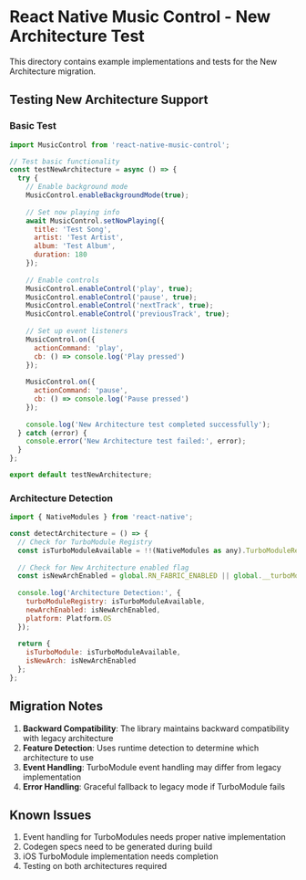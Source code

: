 # React Native Music Control - New Architecture Test

This directory contains example implementations and tests for the New Architecture migration.

## Testing New Architecture Support

### Basic Test

```javascript
import MusicControl from 'react-native-music-control';

// Test basic functionality
const testNewArchitecture = async () => {
  try {
    // Enable background mode
    MusicControl.enableBackgroundMode(true);
    
    // Set now playing info
    await MusicControl.setNowPlaying({
      title: 'Test Song',
      artist: 'Test Artist',
      album: 'Test Album',
      duration: 180
    });
    
    // Enable controls
    MusicControl.enableControl('play', true);
    MusicControl.enableControl('pause', true);
    MusicControl.enableControl('nextTrack', true);
    MusicControl.enableControl('previousTrack', true);
    
    // Set up event listeners
    MusicControl.on({
      actionCommand: 'play',
      cb: () => console.log('Play pressed')
    });
    
    MusicControl.on({
      actionCommand: 'pause', 
      cb: () => console.log('Pause pressed')
    });
    
    console.log('New Architecture test completed successfully');
  } catch (error) {
    console.error('New Architecture test failed:', error);
  }
};

export default testNewArchitecture;
```

### Architecture Detection

```javascript
import { NativeModules } from 'react-native';

const detectArchitecture = () => {
  // Check for TurboModule Registry
  const isTurboModuleAvailable = !!(NativeModules as any).TurboModuleRegistry;
  
  // Check for New Architecture enabled flag
  const isNewArchEnabled = global.RN_FABRIC_ENABLED || global.__turboModuleProxy;
  
  console.log('Architecture Detection:', {
    turboModuleRegistry: isTurboModuleAvailable,
    newArchEnabled: isNewArchEnabled,
    platform: Platform.OS
  });
  
  return {
    isTurboModule: isTurboModuleAvailable,
    isNewArch: isNewArchEnabled
  };
};
```

## Migration Notes

1. **Backward Compatibility**: The library maintains backward compatibility with legacy architecture
2. **Feature Detection**: Uses runtime detection to determine which architecture to use
3. **Event Handling**: TurboModule event handling may differ from legacy implementation
4. **Error Handling**: Graceful fallback to legacy mode if TurboModule fails

## Known Issues

1. Event handling for TurboModules needs proper native implementation
2. Codegen specs need to be generated during build
3. iOS TurboModule implementation needs completion
4. Testing on both architectures required
